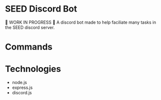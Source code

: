 # SEED Discord Bot
🚧 WORK IN PROGRESS 🚧
A discord bot made to help faciliate many tasks in the SEED discord server.

# Commands

# Technologies
- node.js
- express.js
- discord.js
